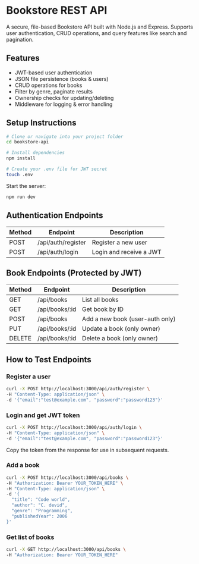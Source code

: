 # Bookstore REST API

A secure, file-based Bookstore API built with Node.js and Express. Supports user authentication, CRUD operations, and query features like search and pagination.

## Features

- JWT-based user authentication
- JSON file persistence (books & users)
- CRUD operations for books
- Filter by genre, paginate results
- Ownership checks for updating/deleting
- Middleware for logging & error handling

## Setup Instructions

```bash
# Clone or navigate into your project folder
cd bookstore-api

# Install dependencies
npm install

# Create your .env file for JWT secret
touch .env
```

Start the server:

```bash
npm run dev
```

## Authentication Endpoints

| Method | Endpoint           | Description             |
| ------ | ------------------ | ----------------------- |
| POST   | /api/auth/register | Register a new user     |
| POST   | /api/auth/login    | Login and receive a JWT |

## Book Endpoints (Protected by JWT)

| Method | Endpoint       | Description                     |
| ------ | -------------- | ------------------------------- |
| GET    | /api/books     | List all books                  |
| GET    | /api/books/:id | Get book by ID                  |
| POST   | /api/books     | Add a new book (user-auth only) |
| PUT    | /api/books/:id | Update a book (only owner)      |
| DELETE | /api/books/:id | Delete a book (only owner)      |

## How to Test Endpoints

### Register a user

```bash
curl -X POST http://localhost:3000/api/auth/register \
-H "Content-Type: application/json" \
-d '{"email":"test@example.com", "password":"password123"}'
```

### Login and get JWT token

```bash
curl -X POST http://localhost:3000/api/auth/login \
-H "Content-Type: application/json" \
-d '{"email":"test@example.com", "password":"password123"}'
```

Copy the token from the response for use in subsequent requests.

### Add a book

```bash
curl -X POST http://localhost:3000/api/books \
-H "Authorization: Bearer YOUR_TOKEN_HERE" \
-H "Content-Type: application/json" \
-d '{
  "title": "Code world",
  "author": "C. devid",
  "genre": "Programming",
  "publishedYear": 2006
}'
```

### Get list of books

```bash
curl -X GET http://localhost:3000/api/books \
-H "Authorization: Bearer YOUR_TOKEN_HERE"
```
